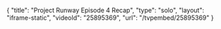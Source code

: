 {
    "title": "Project Runway Episode 4 Recap",
    "type": "solo",
    "layout": "iframe-static",
    "videoId": "25895369",
    "url": "\/tvpembed\/25895369"
}